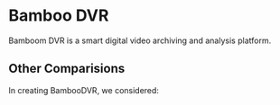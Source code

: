 # Bamboo DVR
Bamboom DVR is a smart digital video archiving and analysis platform.

## Other Comparisions
In creating BambooDVR, we considered:
